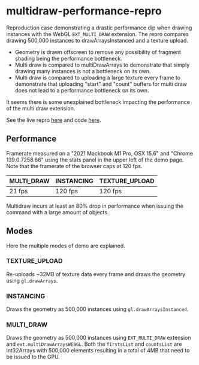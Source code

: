 # multidraw-performance-repro

Reproduction case demonstrating a drastic performance dip when drawing instances with the WebGL `EXT_MULTI_DRAW` extension. The repro compares drawing 500,000 instances to drawArraysInstanced and a texture upload.

- Geometry is drawn offscreen to remove any possibility of fragment shading being the performance bottleneck.
- Multi draw is compared to multiDrawArrays to demonstrate that simply drawing many instances is not a bottleneck on its own.
- Multi draw is compared to uploading a large texture every frame to demonstrate that uploading "start" and "count" buffers for multi draw does not lead to a performance bottleneck on its own.

It seems there is some unexplained bottleneck impacting the performance of the multi draw extension.

See the live repro [here](https://gkjohnson.github.io/multidraw-performance-repro) and code [here](./index.js).

## Performance

Framerate measured on a "2021 Mackbook M1 Pro, OSX 15.6" and "Chrome 139.0.7258.66" using the stats panel in the upper left of the demo page. Note that the framerate of the browser caps at 120 fps.

| MULTI_DRAW | INSTANCING | TEXTURE_UPLOAD |
|---|---|---|
| 21 fps | 120 fps | 120 fps |

Multidraw incurs at least an 80% drop in performance when issuing the command with a large amount of objects.

## Modes

Here the multiple modes of demo are explained.

### TEXTURE_UPLOAD

Re-uploads ~32MB of texture data every frame and draws the geometry using `gl.drawArrays`.

### INSTANCING

Draws the geometry as 500,000 instances using `gl.drawArraysInstanced`.

### MULTI_DRAW

Draws the geometry as 500,000 instances using `EXT_MULTI_DRAW` extension and `ext.multiDrawArraysWEBGL`. Both the `firstsList` and `countsList` are Int32Arrays with 500,000 elements resulting in a total of 4MB that need to be issued to the GPU.
